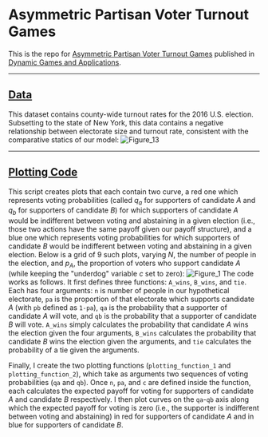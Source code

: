 # Asymmetric Partisan Voter Turnout Games
This is the repo for [Asymmetric Partisan Voter Turnout Games](https://link.springer.com/article/10.1007/s13235-021-00384-1) published in [Dynamic Games and Applications](https://www.springer.com/journal/13235).

---
## [Data](https://github.com/camguage/Asymmetric-Partisan-Voter-Turnout-Games/blob/master/us_pres_elec_16_cty.csv)
This dataset contains county-wide turnout rates for the 2016 U.S. election. Subsetting to the state of New York, this data contains a negative relationship between electorate size and turnout rate, consistent with the comparative statics of our model:
![Figure_13](https://user-images.githubusercontent.com/71299048/145072096-6501a759-db84-4f71-b4ef-6c63043ee9bd.jpeg)

---

## [Plotting Code](https://github.com/camguage/Asymmetric-Partisan-Voter-Turnout-Games/blob/master/Plotting%20Code.R)
This script creates plots that each contain two curve, a red one which represents voting probabilities (called *q<sub>a</sub>* for supporters of candidate *A* and *q<sub>b</sub>* for supporters of candidate *B*) for which supporters of candidate *A* would be indifferent between voting and abstaining in a given election (i.e., those two actions have the same payoff given our payoff structure), and a blue one which represents voting probabilities for which supporters of candidate *B* would be indifferent between voting and abstaining in a given election. Below is a grid of 9 such plots, varying *N*, the number of people in the election, and *p<sub>A</sub>*, the proportion of voters who support candidate *A* (while keeping the "underdog" variable *c* set to zero):
![Figure_1](https://user-images.githubusercontent.com/71299048/145077943-ee41ca34-cfd2-4dcf-b3c2-09c60af6284e.jpg)
The code works as follows. It first defines three functions: `A_wins`, `B_wins`, and `tie`. Each has four arguments: `n` is number of people in our hypothetical electorate, `pa` is the proportion of that electorate which supports candidate *A* (with `pb` defined as `1-pa`), `qa` is the probability that a supporter of candidate *A* will vote, and `qb` is the probability that a supporter of candidate *B* will vote. `A_wins` simply calculates the probability that candidate *A* wins the election given the four arguments, `B_wins` calculates the probability that candidate *B* wins the election given the arguments, and `tie` calculates the probability of a tie given the arguments.

Finally, I create the two plotting functions (`plotting_function_1` and `plotting_function_2`), which take as arguments two sequences of voting probabilities (`qa` and `qb`). Once `n`, `pa`, and `c` are defined inside the function, each calculates the expected payoff for voting for supporters of candidate *A* and candidate *B* respectively. I then plot curves on the `qa`-`qb` axis along which the expected payoff for voting is zero (i.e., the supporter is indifferent between voting and abstaining) in red for supporters of candidate *A* and in blue for supporters of candidate *B*.
